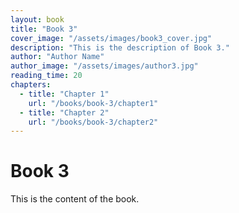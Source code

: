 ```yaml
---
layout: book
title: "Book 3"
cover_image: "/assets/images/book3_cover.jpg"
description: "This is the description of Book 3."
author: "Author Name"
author_image: "/assets/images/author3.jpg"
reading_time: 20
chapters:
  - title: "Chapter 1"
    url: "/books/book-3/chapter1"
  - title: "Chapter 2"
    url: "/books/book-3/chapter2"
---
```


# Book 3

This is the content of the book.
